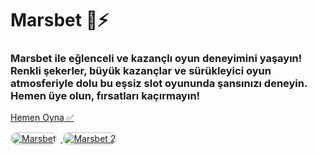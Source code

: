 <h1>Marsbet 🎰⚡️</h1>
<h3>Marsbet ile eğlenceli ve kazançlı oyun deneyimini yaşayın! Renkli şekerler, büyük kazançlar ve sürükleyici oyun atmosferiyle dolu bu eşsiz slot oyununda şansınızı deneyin. Hemen üye olun, fırsatları kaçırmayın!</h3>

<p>
    <a href="https://heylink.me/bonussitelerii/">Hemen Oyna ✅</a>
</p>

<a href="https://heylink.me/bonussitelerii/" title="Marsbet Oyna">
    <img src="https://i.ibb.co/YjtLwQ8/cats.jpg" alt="Marsbet" style="max-width: 48%; border: 2px solid #ddd; border-radius: 10px; margin-right: 1%;">
</a>
<a href="https://heylink.me/bonussitelerii/" title="Marsbet Giriş">
    <img src="https://i.ibb.co/VHdrjnQ/df.jpg" alt="Marsbet 2" style="max-width: 48%; border: 2px solid #ddd; border-radius: 10px;">
</a>
